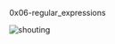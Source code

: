 0x06-regular_expressions

![shouting](https://github.com/euniceabs/alx-system_engineering-devops/assets/125482747/49da6778-6035-42fc-9db4-6b564e1b3219)
